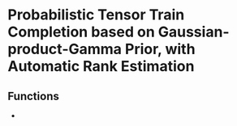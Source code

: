 # Probabilistic Tensor Train Completion based on Gaussian-product-Gamma Prior, with Automatic Rank Estimation
## Functions
-
